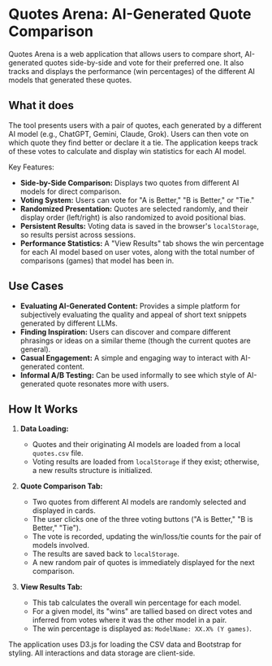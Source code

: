 # Quotes Arena: AI-Generated Quote Comparison

Quotes Arena is a web application that allows users to compare short, AI-generated quotes side-by-side and vote for their preferred one. It also tracks and displays the performance (win percentages) of the different AI models that generated these quotes.

## What it does

The tool presents users with a pair of quotes, each generated by a different AI model (e.g., ChatGPT, Gemini, Claude, Grok). Users can then vote on which quote they find better or declare it a tie. The application keeps track of these votes to calculate and display win statistics for each AI model.

Key Features:
-   **Side-by-Side Comparison:** Displays two quotes from different AI models for direct comparison.
-   **Voting System:** Users can vote for "A is Better," "B is Better," or "Tie."
-   **Randomized Presentation:** Quotes are selected randomly, and their display order (left/right) is also randomized to avoid positional bias.
-   **Persistent Results:** Voting data is saved in the browser's `localStorage`, so results persist across sessions.
-   **Performance Statistics:** A "View Results" tab shows the win percentage for each AI model based on user votes, along with the total number of comparisons (games) that model has been in.

## Use Cases

-   **Evaluating AI-Generated Content:** Provides a simple platform for subjectively evaluating the quality and appeal of short text snippets generated by different LLMs.
-   **Finding Inspiration:** Users can discover and compare different phrasings or ideas on a similar theme (though the current quotes are general).
-   **Casual Engagement:** A simple and engaging way to interact with AI-generated content.
-   **Informal A/B Testing:** Can be used informally to see which style of AI-generated quote resonates more with users.

## How It Works

1.  **Data Loading:**
    *   Quotes and their originating AI models are loaded from a local `quotes.csv` file.
    *   Voting results are loaded from `localStorage` if they exist; otherwise, a new results structure is initialized.

2.  **Quote Comparison Tab:**
    *   Two quotes from different AI models are randomly selected and displayed in cards.
    *   The user clicks one of the three voting buttons ("A is Better," "B is Better," "Tie").
    *   The vote is recorded, updating the win/loss/tie counts for the pair of models involved.
    *   The results are saved back to `localStorage`.
    *   A new random pair of quotes is immediately displayed for the next comparison.

3.  **View Results Tab:**
    *   This tab calculates the overall win percentage for each model.
    *   For a given model, its "wins" are tallied based on direct votes and inferred from votes where it was the other model in a pair.
    *   The win percentage is displayed as: `ModelName: XX.X% (Y games)`.

The application uses D3.js for loading the CSV data and Bootstrap for styling. All interactions and data storage are client-side.
